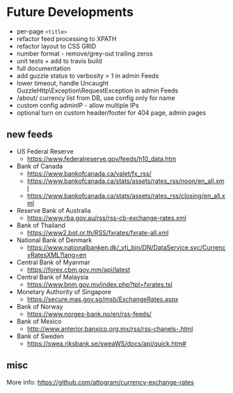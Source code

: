 # Future Developments

* per-page `<title>`
* refactor feed processing to XPATH
* refactor layout to CSS GRID
* number format - remove/grey-out trailing zeros
* unit tests + add to travis build
* full documentation
* add guzzle status to verbosity > 1 in admin Feeds
* lower timeout, handle Uncaught GuzzleHttp\Exception\RequestException in admin Feeds
* /about/ currency list from DB, use config only for name
* custom config adminIP - allow multiple IPs
* optional turn on custom header/footer for 404 page, admin pages

## new feeds

* US Federal Reserve
  * <https://www.federalreserve.gov/feeds/h10_data.htm>
* Bank of Canada
  * <https://www.bankofcanada.ca/valet/fx_rss/>
  * <https://www.bankofcanada.ca/stats/assets/rates_rss/noon/en_all.xml>
  * <https://www.bankofcanada.ca/stats/assets/rates_rss/closing/en_all.xml>
* Reserve Bank of Australia
  * <https://www.rba.gov.au/rss/rss-cb-exchange-rates.xml>
* Bank of Thailand
  * <https://www2.bot.or.th/RSS/fxrates/fxrate-all.xml>
* National Bank of Denmark
  * <https://www.nationalbanken.dk/_vti_bin/DN/DataService.svc/CurrencyRatesXML?lang=en>
* Central Bank of Myanmar
  * <https://forex.cbm.gov.mm/api/latest>
* Central Bank of Malaysia
  * <https://www.bnm.gov.my/index.php?tpl=fxrates.tsl>
* Monetary Authority of Singapore
  * <https://secure.mas.gov.sg/msb/ExchangeRates.aspx>
* Bank of Norway
  * <https://www.norges-bank.no/en/rss-feeds/>
* Bank of Mexico
  * <http://www.anterior.banxico.org.mx/rss/rss-chanels-.html>
* Bank of Sweden
  * <https://swea.riksbank.se/sweaWS/docs/api/quick.htm#>

## misc

More info:
<https://github.com/attogram/currency-exchange-rates>
